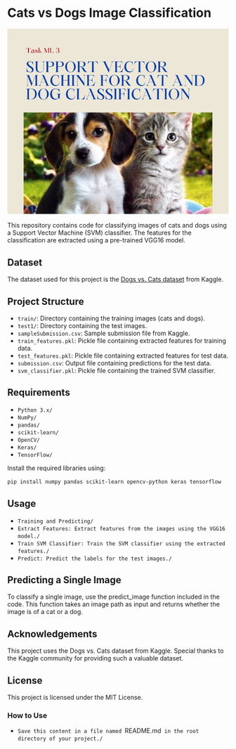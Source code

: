 # Cats vs Dogs Image Classification
![Cats vs Dogs Image Classification](https://github.com/BottomsNode/SCT_ML_3/blob/main/Task%20ML%203.png)

This repository contains code for classifying images of cats and dogs using a Support Vector Machine (SVM) classifier. The features for the classification are extracted using a pre-trained VGG16 model.

## Dataset

The dataset used for this project is the [Dogs vs. Cats dataset](https://www.kaggle.com/c/dogs-vs-cats/data) from Kaggle.

## Project Structure

- `train/`: Directory containing the training images (cats and dogs).
- `test1/`: Directory containing the test images.
- `sampleSubmission.csv`: Sample submission file from Kaggle.
- `train_features.pkl`: Pickle file containing extracted features for training data.
- `test_features.pkl`: Pickle file containing extracted features for test data.
- `submission.csv`: Output file containing predictions for the test data.
- `svm_classifier.pkl`: Pickle file containing the trained SVM classifier.

## Requirements

- `Python 3.x/`
- `NumPy/`
- `pandas/`
- `scikit-learn/`
- `OpenCV/`
- `Keras/`
- `TensorFlow/`

Install the required libraries using:

```bash
pip install numpy pandas scikit-learn opencv-python keras tensorflow
```

## Usage
  - `Training and Predicting/`
  - `Extract Features: Extract features from the images using the VGG16 model./`
  - `Train SVM Classifier: Train the SVM classifier using the extracted features./`
  - `Predict: Predict the labels for the test images./`

## Predicting a Single Image
  To classify a single image, use the predict_image function included in the code.
  This function takes an image path as input and returns whether the image is of a cat or a dog.

## Acknowledgements
  This project uses the Dogs vs. Cats dataset from Kaggle. Special thanks to the Kaggle community for providing such a valuable dataset.

## License  
  This project is licensed under the MIT License.
  
### How to Use
  - `Save this content in a file named `README.md` in the root directory of your project./`
